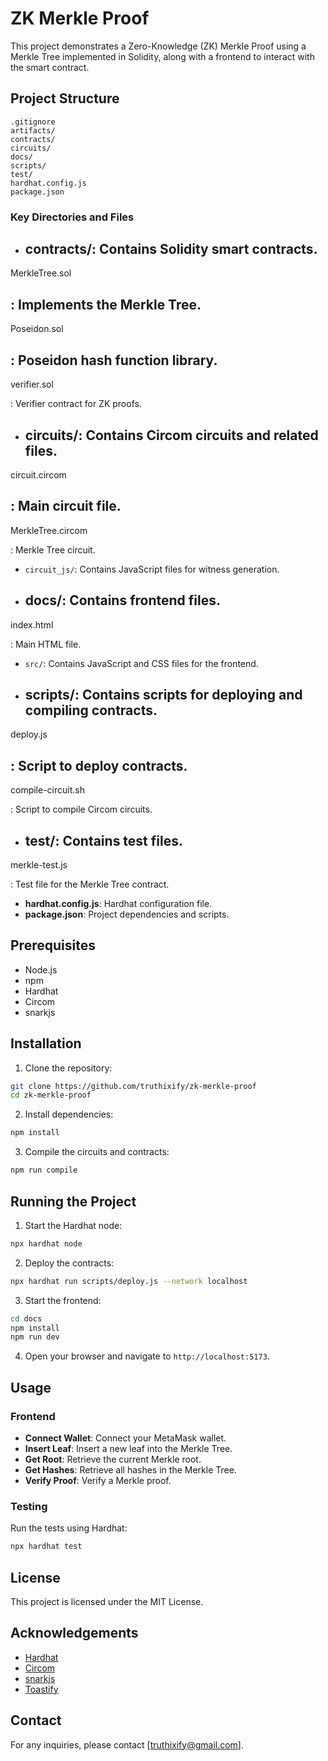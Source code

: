 # ZK Merkle Proof

This project demonstrates a Zero-Knowledge (ZK) Merkle Proof using a Merkle Tree implemented in Solidity, along with a frontend to interact with the smart contract.

## Project Structure

```
.gitignore
artifacts/
contracts/
circuits/
docs/
scripts/
test/
hardhat.config.js
package.json
```

### Key Directories and Files

- **contracts/**: Contains Solidity smart contracts.
  - 

MerkleTree.sol

: Implements the Merkle Tree.
  - 

Poseidon.sol

: Poseidon hash function library.
  - 

verifier.sol

: Verifier contract for ZK proofs.
- **circuits/**: Contains Circom circuits and related files.
  - 

circuit.circom

: Main circuit file.
  - 

MerkleTree.circom

: Merkle Tree circuit.
  - `circuit_js/`: Contains JavaScript files for witness generation.
- **docs/**: Contains frontend files.
  - 

index.html

: Main HTML file.
  - `src/`: Contains JavaScript and CSS files for the frontend.
- **scripts/**: Contains scripts for deploying and compiling contracts.
  - 

deploy.js

: Script to deploy contracts.
  - 

compile-circuit.sh

: Script to compile Circom circuits.
- **test/**: Contains test files.
  - 

merkle-test.js

: Test file for the Merkle Tree contract.
- **hardhat.config.js**: Hardhat configuration file.
- **package.json**: Project dependencies and scripts.

## Prerequisites

- Node.js
- npm
- Hardhat
- Circom
- snarkjs

## Installation

1. Clone the repository:

```sh
git clone https://github.com/truthixify/zk-merkle-proof
cd zk-merkle-proof
```

2. Install dependencies:

```sh
npm install
```

3. Compile the circuits and contracts:

```sh
npm run compile
```

## Running the Project

1. Start the Hardhat node:

```sh
npx hardhat node
```

2. Deploy the contracts:

```sh
npx hardhat run scripts/deploy.js --network localhost
```

3. Start the frontend:

```sh
cd docs
npm install
npm run dev
```

4. Open your browser and navigate to `http://localhost:5173`.

## Usage

### Frontend

- **Connect Wallet**: Connect your MetaMask wallet.
- **Insert Leaf**: Insert a new leaf into the Merkle Tree.
- **Get Root**: Retrieve the current Merkle root.
- **Get Hashes**: Retrieve all hashes in the Merkle Tree.
- **Verify Proof**: Verify a Merkle proof.

### Testing

Run the tests using Hardhat:

```sh
npx hardhat test
```

## License

This project is licensed under the MIT License.

## Acknowledgements

- [Hardhat](https://hardhat.org/)
- [Circom](https://docs.circom.io/)
- [snarkjs](https://github.com/iden3/snarkjs)
- [Toastify](https://apvarun.github.io/toastify-js/)

## Contact

For any inquiries, please contact [truthixify@gmail.com].